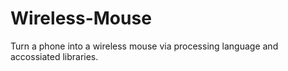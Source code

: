 # Wireless-Mouse
Turn a phone into a wireless mouse via processing language and accossiated libraries.
